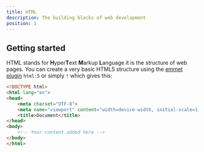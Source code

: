 ```yaml
---
title: HTML
description: The building blocks of web development
position: 1
---
```


## Getting started

HTML stands for **H**yper**T**ext **M**arkup **L**anguage it is the structure of web pages. You can create a very basic HTML5 structure using the [emmet plugin](https://www.emmet.io/) `html:5` or simply `!` which gives this:

```html
<!DOCTYPE html>
<html lang="en">
<head>
    <meta charset="UTF-8">
    <meta name="viewport" content="width=device-width, initial-scale=1.0">
    <title>Document</title>
</head>
<body>
    <!-- Your content added here -->
</body>
</html>
```
